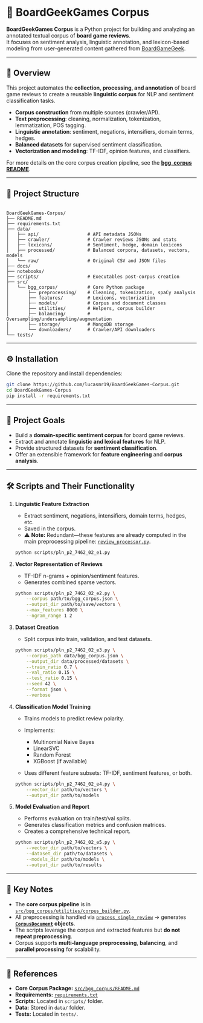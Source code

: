 # 🧩 BoardGeekGames Corpus

**BoardGeekGames Corpus** is a Python project for building and analyzing an annotated textual corpus of **board game reviews**.  
It focuses on sentiment analysis, linguistic annotation, and lexicon-based modeling from user-generated content gathered from [BoardGameGeek](https://boardgamegeek.com).

---

## 🚀 Overview

This project automates the **collection, processing, and annotation** of board game reviews to create a reusable **linguistic corpus** for NLP and sentiment classification tasks.

- **Corpus construction** from multiple sources (crawler/API).
- **Text preprocessing**: cleaning, normalization, tokenization, lemmatization, POS tagging.
- **Linguistic annotation**: sentiment, negations, intensifiers, domain terms, hedges.
- **Balanced datasets** for supervised sentiment classification.
- **Vectorization and modeling**: TF-IDF, opinion features, and classifiers.

For more details on the core corpus creation pipeline, see the **[bgg_corpus README](./src/bgg_corpus/README.md)**.

---

## 📁 Project Structure

```

BoardGeekGames-Corpus/
├── README.md
├── requirements.txt
├── data/
│   ├── api/                  # API metadata JSONs
│   ├── crawler/              # Crawler reviews JSONs and stats
│   ├── lexicons/             # Sentiment, hedge, domain lexicons
│   ├── processed/            # Balanced corpora, datasets, vectors, models
│   └── raw/                  # Original CSV and JSON files
├── docs/
├── notebooks/
├── scripts/                  # Executables post-corpus creation
├── src/
│   └── bgg_corpus/           # Core Python package
│       ├── preprocessing/    # Cleaning, tokenization, spaCy analysis
│       ├── features/         # Lexicons, vectorization
│       ├── models/           # Corpus and document classes
│       ├── utilities/        # Helpers, corpus builder
│       ├── balancing/        # Oversampling/undersampling/augmentation
│       ├── storage/          # MongoDB storage
│       └── downloaders/      # Crawler/API downloaders
└── tests/

````

---

## ⚙️ Installation

Clone the repository and install dependencies:

```bash
git clone https://github.com/lucasmr19/BoardGeekGames-Corpus.git
cd BoardGeekGames-Corpus
pip install -r requirements.txt
````

---

## 🧠 Project Goals

* Build a **domain-specific sentiment corpus** for board game reviews.
* Extract and annotate **linguistic and lexical features** for NLP.
* Provide structured datasets for **sentiment classification**.
* Offer an extensible framework for **feature engineering** and **corpus analysis**.

---

## 🛠 Scripts and Their Functionality

1. **Linguistic Feature Extraction**

   * Extract sentiment, negations, intensifiers, domain terms, hedges, etc.
   * Saved in the corpus.
   * ⚠️ **Note:** Redundant—these features are already computed in the main preprocessing pipeline:
     [`review_processor.py`](./src/bgg_corpus/preprocessing/review_processor.py).

   ```bash
   python scripts/pln_p2_7462_02_e1.py
   ```

2. **Vector Representation of Reviews**

   * TF-IDF n-grams + opinion/sentiment features.
   * Generates combined sparse vectors.

   ```bash
   python scripts/pln_p2_7462_02_e2.py \
       --corpus path/to/bgg_corpus.json \
       --output_dir path/to/save/vectors \
       --max_features 8000 \
       --ngram_range 1 2
   ```

3. **Dataset Creation**

   * Split corpus into train, validation, and test datasets.

   ```bash
   python scripts/pln_p2_7462_02_e3.py \
       --corpus_path data/bgg_corpus.json \
       --output_dir data/processed/datasets \
       --train_ratio 0.7 \
       --val_ratio 0.15 \
       --test_ratio 0.15 \
       --seed 42 \
       --format json \
       --verbose
   ```

4. **Classification Model Training**

   * Trains models to predict review polarity.
   * Implements:

     * Multinomial Naive Bayes
     * LinearSVC
     * Random Forest
     * XGBoost (if available)
   * Uses different feature subsets: TF-IDF, sentiment features, or both.

   ```bash
   python scripts/pln_p2_7462_02_e4.py \
       --vector_dir path/to/vectors \
       --output_dir path/to/models
   ```

5. **Model Evaluation and Report**

   * Performs evaluation on train/test/val splits.
   * Generates classification metrics and confusion matrices.
   * Creates a comprehensive technical report.

   ```bash
   python scripts/pln_p2_7462_02_e5.py \
       --vector_dir path/to/vectors \
       --dataset_dir path/to/datasets \
       --models_dir path/to/models \
       --output_dir path/to/results
   ```

---

## 📌 Key Notes

* The **core corpus pipeline** is in [`src/bgg_corpus/utilities/corpus_builder.py`](./src/bgg_corpus/utilities/corpus_builder.py).
* All preprocessing is handled via [`process_single_review`](./src/bgg_corpus/utilities/processing_utils.py) → generates **[`CorpusDocument`](./src/bgg_corpus/models/corpus_document.py) objects**.
* The scripts leverage the corpus and extracted features but **do not repeat preprocessing**.
* Corpus supports **multi-language preprocessing**, **balancing**, and **parallel processing** for scalability.

---

## 🔗 References

* **Core Corpus Package:** [`src/bgg_corpus/README.md`](./src/bgg_corpus/README.md)
* **Requirements:** [`requirements.txt`](./requirements.txt)
* **Scripts:** Located in `scripts/` folder.
* **Data:** Stored in `data/` folder.
* **Tests:** Located in `tests/`.
